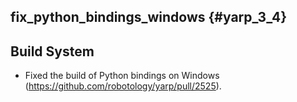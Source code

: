 fix_python_bindings_windows {#yarp_3_4}
--------------

## Build System

* Fixed the build of Python bindings on Windows (https://github.com/robotology/yarp/pull/2525).
